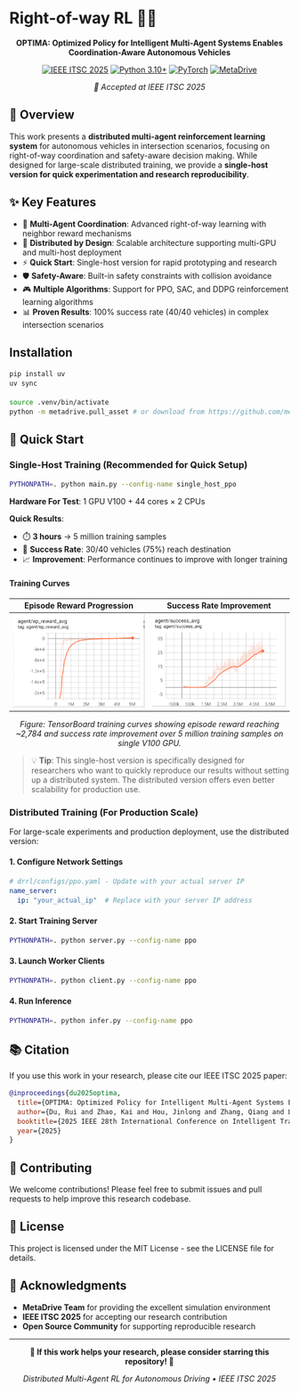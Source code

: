 # Right-of-way RL 🚗💨

<div align="center">

**OPTIMA: Optimized Policy for Intelligent Multi-Agent Systems Enables Coordination-Aware Autonomous Vehicles**

[![IEEE ITSC 2025](https://img.shields.io/badge/IEEE%20ITSC-2025-blue.svg)](https://ieee-itsc.org/)
[![Python 3.10+](https://img.shields.io/badge/Python-3.10+-blue.svg)](https://www.python.org/downloads/)
[![PyTorch](https://img.shields.io/badge/PyTorch-2.6.0-red.svg)](https://pytorch.org/)
[![MetaDrive](https://img.shields.io/badge/MetaDrive-Simulator-green.svg)](https://github.com/metadriverse/metadrive)

*🎉 Accepted at IEEE ITSC 2025*

</div>

## 📄 Overview

This work presents a **distributed multi-agent reinforcement learning system** for autonomous vehicles in intersection scenarios, focusing on right-of-way coordination and safety-aware decision making. While designed for large-scale distributed training, we provide a **single-host version for quick experimentation and research reproducibility**.

## ✨ Key Features

- 🤝 **Multi-Agent Coordination**: Advanced right-of-way learning with neighbor reward mechanisms
- 🔄 **Distributed by Design**: Scalable architecture supporting multi-GPU and multi-host deployment
- ⚡ **Quick Start**: Single-host version for rapid prototyping and research
- 🛡️ **Safety-Aware**: Built-in safety constraints with collision avoidance
- 🎮 **Multiple Algorithms**: Support for PPO, SAC, and DDPG reinforcement learning algorithms
- 📊 **Proven Results**: 100% success rate (40/40 vehicles) in complex intersection scenarios

## Installation

``` bash
pip install uv
uv sync

source .venv/bin/activate
python -m metadrive.pull_asset # or download from https://github.com/metadriverse/metadrive/releases/download/MetaDrive-0.4.3/assets.zip to .venv/lib/python3.10/site-packages/metadrive/assets.zip and unzip it.
```


## 🚀 Quick Start

### Single-Host Training (Recommended for Quick Setup)

```bash
PYTHONPATH=. python main.py --config-name single_host_ppo
```

**Hardware For Test**: 1 GPU V100 + 44 cores × 2 CPUs

**Quick Results**:
- ⏱️ **3 hours** → 5 million training samples
- 🎯 **Success Rate**: 30/40 vehicles (75%) reach destination
- 📈 **Improvement**: Performance continues to improve with longer training

#### Training Curves

<div align="center">

| Episode Reward Progression | Success Rate Improvement |
|:---------------------------:|:-------------------------:|
| <img src="images/ep_reward.png" width="400"/> | <img src="images/success.png" width="400"/> |

*Figure: TensorBoard training curves showing episode reward reaching ~2,784 and success rate improvement over 5 million training samples on single V100 GPU.*

</div>

> 💡 **Tip**: This single-host version is specifically designed for researchers who want to quickly reproduce our results without setting up a distributed system. The distributed version offers even better scalability for production use.

### Distributed Training (For Production Scale)

For large-scale experiments and production deployment, use the distributed version:

#### 1. Configure Network Settings
```yaml
# drrl/configs/ppo.yaml - Update with your actual server IP
name_server:
  ip: "your_actual_ip"  # Replace with your server IP address
```

#### 2. Start Training Server
```bash
PYTHONPATH=. python server.py --config-name ppo
```

#### 3. Launch Worker Clients
```bash
PYTHONPATH=. python client.py --config-name ppo
```

#### 4. Run Inference
```bash
PYTHONPATH=. python infer.py --config-name ppo
```

## 📚 Citation

If you use this work in your research, please cite our IEEE ITSC 2025 paper:

```bibtex
@inproceedings{du2025optima,
  title={OPTIMA: Optimized Policy for Intelligent Multi-Agent Systems Enables Coordination-Aware Autonomous Vehicles},
  author={Du, Rui and Zhao, Kai and Hou, Jinlong and Zhang, Qiang and Li, Tianjiao and Zhang, Peter},
  booktitle={2025 IEEE 28th International Conference on Intelligent Transportation Systems (ITSC)},
  year={2025}
}
```

## 🤝 Contributing

We welcome contributions! Please feel free to submit issues and pull requests to help improve this research codebase.

## 📄 License

This project is licensed under the MIT License - see the LICENSE file for details.

## 🙏 Acknowledgments

- **MetaDrive Team** for providing the excellent simulation environment
- **IEEE ITSC 2025** for accepting our research contribution
- **Open Source Community** for supporting reproducible research

---

<div align="center">

**🌟 If this work helps your research, please consider starring this repository! 🌟**

*Distributed Multi-Agent RL for Autonomous Driving • IEEE ITSC 2025*

</div>
